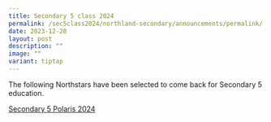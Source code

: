 ```yaml
---
title: Secondary 5 class 2024
permalink: /sec5class2024/northland-secondary/announcements/permalink/
date: 2023-12-28
layout: post
description: ""
image: ""
variant: tiptap
---
```

<p>The following Northstars have been selected to come back for Secondary 5 education.</p><p><a href="https://drive.google.com/file/d/1Dnn50-1LtHTaRedkr9kah9zBRLSTqyPh/view?usp=sharing" rel="noopener noreferrer nofollow" target="_blank">Secondary 5 Polaris 2024</a></p>